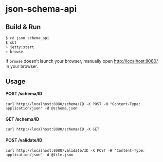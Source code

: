 # json-schema-api #

## Build & Run ##

```sh
$ cd json_schema_api
$ sbt
> jetty:start
> browse
```

If `browse` doesn't launch your browser, manually open [http://localhost:8080/](http://localhost:8080/) in your browser.

## Usage ##
#### POST /schema/ID ####
```curl http://localhost:8080/schema/ID -X POST -H "Content-Type: application/json" -d @schema.json```

#### GET /schema/ID ####
```curl http://localhost:8080/schema/ID -X GET```

#### POST /validate/ID ####
```curl http://localhost:8080/validate/ID -X POST -H "Content-Type: application/json" -d @file.json```
